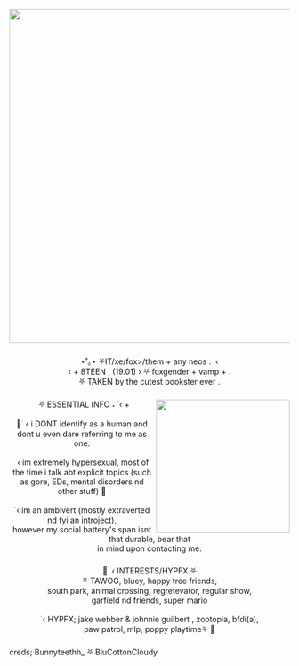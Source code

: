 <div align="center">
  <img height="15" src="https://gifcity.carrd.co/assets/images/gallery45/8805551b.gif?v=26dffab5"  />
</div>

###

<div align="center">
  <img height="600" src="https://cdn.discordapp.com/attachments/1149675345436479512/1209104696455864400/YEA.png?ex=65e5b57f&is=65d3407f&hm=dbfea4236176566d95e01a3472c7ba011f3f040afb5d68467a4926e791ec9a7c&"  />
</div>

###

<p align="center">⋆˚｡⋆ ⛧IT/xe/fox>/them + any neos  . ࣪ ‹<br> ‹ + 8TEEN , (19.01) › ⛧ foxgender + vamp + .<br>⛧ TAKEN by the cutest pookster ever .</p>

###

<img align="right" height="240" src="https://media.discordapp.net/attachments/1149675345436479512/1209124193355042836/12311-removebg-preview.png?ex=65e5c7a8&is=65d352a8&hm=2a1a0355d5498714a4ccf350d641c943512e53073bf47e4b1043fe83c19519ca&=&format=webp&quality=lossless"  />

###

<p align="center">‎ ‌‎ ‎⛧ ESSENTIAL INFO ˖ ࣪ ‹ +<br><br>🐾 ࣪ ‹ i DONT identify as a human and <br>dont u even dare referring to me as one.<br><br> ࣪ ‹ im extremely hypersexual, most of<br>the time i talk abt explicit topics (such <br>as gore, EDs, mental disorders nd other stuff) 🐾<br><br> ࣪ ‹  im an ambivert (mostly extraverted nd fyi an introject), <br>however my social battery's span isnt that durable, bear that<br> in mind upon contacting me.</p>

###

<p align="center">🐾 ࣪ ‹ INTERESTS/HYPFX ⛧<br>⛧ TAWOG, bluey, happy tree friends,<br>south park, animal crossing, regretevator, regular show,<br>garfield nd friends, super mario<br><br> ࣪ ‹ HYPFX; jake webber & johnnie guilbert , zootopia, bfdi(a),<br>paw patrol, mlp, poppy playtime⛧ 🐾</p>

###

<p align="left">creds; Bunnyteethh_ ⛧ BluCottonCloudy</p>

###

<div align="center">
  <img height="15" src="https://gifcity.carrd.co/assets/images/gallery45/8805551b.gif?v=26dffab5"  />
</div>

###
